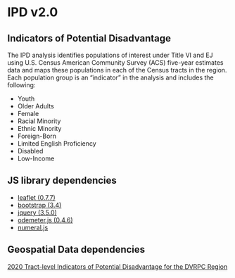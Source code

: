 # IPD v2.0
## Indicators of Potential Disadvantage
The IPD analysis identifies populations of interest under Title VI and EJ using U.S. Census American Community Survey (ACS) five-year estimates data and maps these populations in each of the Census tracts in the region. Each population group is an “indicator” in the analysis and includes the following:
<ul>
  <li>Youth</li>
  <li>Older Adults</li>
  <li>Female</li>
  <li>Racial Minority</li>
  <li>Ethnic Minority</li>
  <li>Foreign-Born</li>
  <li>Limited English Proficiency</li>
  <li>Disabled</li>
  <li>Low-Income</li>
</ul>

## JS library dependencies
- [leaflet (0.7.7)](https://leafletjs.com/)
- [bootstrap (3.4)](https://getbootstrap.com/docs/3.4/getting-started/)
- [jquery (3.5.0)](https://api.jquery.com/)
- [odemeter.js (0.4.6)](https://github.com/HubSpot/odometer) 
- [numeral.js](http://numeraljs.com/)

## Geospatial Data dependencies
[2020 Tract-level Indicators of Potential Disadvantage for the DVRPC Region](https://arcgis.dvrpc.org/portal/rest/services/Demographics/IPD_2020/FeatureServer)
